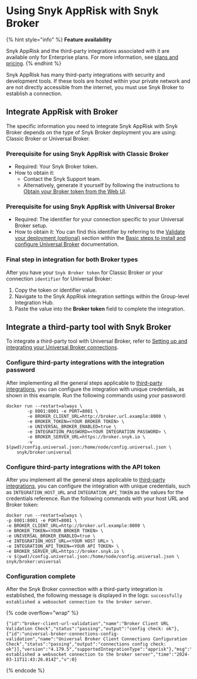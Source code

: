# Using Snyk AppRisk with Snyk Broker

{% hint style="info" %}
**Feature availability**

Snyk AppRisk and the third-party integrations associated with it are available only for Enterprise plans. For more information, see [plans and pricing](https://snyk.io/plans/).
{% endhint %}

Snyk AppRisk has many third-party integrations with security and development tools. If these tools are hosted within your private network and are not directly accessible from the internet, you must use Snyk Broker to establish a connection.

## Integrate AppRisk with Broker

The specific information you need to integrate Snyk AppRisk with Snyk Broker depends on the type of Snyk Broker deployment you are using: Classic Broker or Universal Broker.

### Prerequisite for using Snyk AppRisk with Classic Broker

* Required: Your Snyk Broker toke&#x6E;**.**
* How to obtain it:
  * Contact the Snyk Support team.
  * Alternatively, generate it yourself by following the instructions to [Obtain your Broker token from the Web UI](classic-broker/prepare-snyk-broker-for-deployment/obtain-the-tokens-required-to-set-up-snyk-broker.md#obtain-your-broker-token-from-the-web-ui).

### Prerequisite for using Snyk AppRisk with Universal Broker

* Required: The identifier for your connection specific to your Universal Broker setup.
* How to obtain it: You can find this identifier by referring to the [Validate your deployment (optional)](universal-broker/basic-steps-to-install-and-configure-universal-broker.md#validate-your-connection-optional) section within the [Basic steps to install and configure Universal Broker](universal-broker/basic-steps-to-install-and-configure-universal-broker.md) documentation.

### Final step in integration for both Broker types

After you have your `Snyk Broker token` for Classic Broker or your connection `identifier` for Universal Broker:

1. Copy the token or identifier value.
2. Navigate to the Snyk AppRisk integration settings within the Group-level Integration Hub.
3. Paste the value into the **Broker token** field to complete the integration.

## Integrate a third-party tool with Snyk Broker

To integrate a third-party tool with Universal Broker, refer to [Setting up and integrating your Universal Broker connections](universal-broker/setting-up-and-integrating-your-universal-broker-connections.md).

### Configure third-party integrations with the integration password

After implementing all the general steps applicable to [third-party integrations](../../../integrations/connect-a-third-party-integration.md), you can configure the integration with unique credentials, as shown in this example. Run the following commands using your password:

```docker
docker run --restart=always \
        -p 8001:8001 -e PORT=8001 \
        -e BROKER_CLIENT_URL=http://broker.url.example:8000 \
        -e BROKER_TOKEN=<YOUR BROKER TOKEN> \
        -e UNIVERSAL_BROKER_ENABLED=true \
        -e INTEGRATION_PASSWORD=<YOUR INTEGRATION PASSWORD> \
        -e BROKER_SERVER_URL=https://broker.snyk.io \
        -v $(pwd)/config.universal.json:/home/node/config.universal.json \
    snyk/broker:universal
```

### Configure third-party integrations with the API token

After you implement all the general steps applicable to [third-party integrations](../../../integrations/connect-a-third-party-integration.md), you can configure the integration with unique credentials, such as `INTEGRATION_HOST_URL` and `INTEGRATION_API_TOKEN` as the values for the credentials reference. Run the following commands with your host URL and Broker token:

```docker
docker run --restart=always \
-p 8001:8001 -e PORT=8001 \
-e BROKER_CLIENT_URL=http://broker.url.example:8000 \
-e BROKER_TOKEN=<YOUR BROKER TOKEN> \
-e UNIVERSAL_BROKER_ENABLED=true \
-e INTEGRATION_HOST_URL=<YOUR HOST URL> \
-e INTEGRATION_API_TOKEN=<YOUR API TOKEN> \
-e BROKER_SERVER_URL=https://broker.snyk.io \
-v $(pwd)/config.universal.json:/home/node/config.universal.json \
snyk/broker:universal
```

### Configuration complete

After the Snyk Broker connection with a third-party integration is established, the following message is displayed in the logs: `successfully established a websocket connection to the broker server`.

{% code overflow="wrap" %}
```docker
{"id":"broker-client-url-validation","name":"Broker Client URL Validation Check","status":"passing","output":"config check: ok"},{"id":"universal-broker-connections-config-validation","name":"Universal Broker Client Connections Configuration Check","status":"passing","output":"connections config check: ok"}],"version":"4.179.5","supportedIntegrationType":"apprisk"},"msg":"successfully established a websocket connection to the broker server","time":"2024-03-11T11:43:26.014Z","v":0}
```
{% endcode %}

